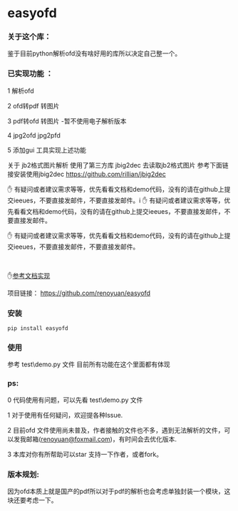 # easyofd
### 关于这个库：

鉴于目前python解析ofd没有啥好用的库所以决定自己整一个。

### 已实现功能 ：

1 解析ofd 

2 ofd转pdf  转图片

3 pdf转ofd   转图片 -暂不使用电子解析版本

4 jpg2ofd jpg2pfd

5 添加gui 工具实现上述功能





关于 jb2格式图片解析 
使用了第三方库 jbig2dec 去读取jb2格式图片 参考下面链接安装使用jbig2dec 
https://github.com/rillian/jbig2dec 

:hand: 有疑问或者建议需求等等，优先看看文档和demo代码，没有的请在github上提交ieeues，不要直接发邮件，不要直接发邮件。i
:hand: 有疑问或者建议需求等等，优先看看文档和demo代码，没有的请在github上提交ieeues，不要直接发邮件，不要直接发邮件。

:hand: 有疑问或者建议需求等等，优先看看文档和demo代码，没有的请在github上提交ieeues，不要直接发邮件，不要直接发邮件。

​	

:hand:[参考文档实现](https://openstd.samr.gov.cn/bzgk/gb/newGbInfo?hcno=3AF6682D939116B6F5EED53D01A9DB5D )

项目链接： https://github.com/renoyuan/easyofd



### 安装

```shell
pip install easyofd
```



### 使用 



参考 test\demo.py 文件 目前所有功能在这个里面都有体现



### ps:

0 代码使用有问题，可以先看 test\demo.py 文件

1 对于使用有任何疑问，欢迎提各种Issue.

2 目前ofd 文件使用尚未普及，作者接触的文件也不多，遇到无法解析的文件，可以发我邮箱(renoyuan@foxmail.com)，有时间会去优化版本.

3 本库对你有所帮助可以star 支持一下作者，或者fork。



### 版本规划:


因为ofd本质上就是国产的pdf所以对于pdf的解析也会考虑单独封装一个模块，这块还要考虑一下。




